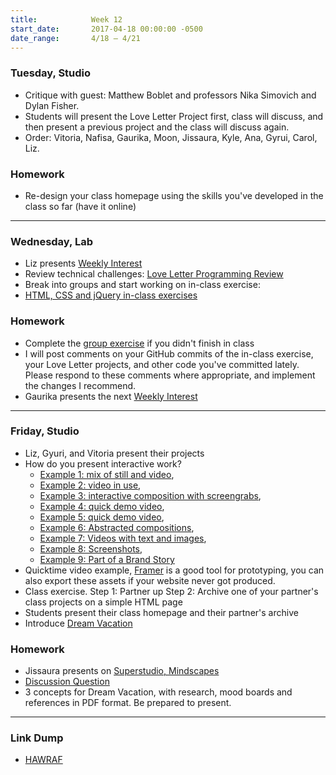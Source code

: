 ```yaml
---
title:            Week 12
start_date:       2017-04-18 00:00:00 -0500
date_range:       4/18 – 4/21
---
```


### Tuesday, Studio
- Critique with guest: Matthew Boblet and professors Nika Simovich and Dylan Fisher.
- Students will present the Love Letter Project first, class will discuss, and then present a previous project and the class will discuss again.
- Order: Vitoria, Nafisa, Gaurika, Moon, Jissaura, Kyle, Ana, Gyrui, Carol, Liz.


### Homework

- Re-design your class homepage using the skills you've developed in the class so far (have it online)

---

### Wednesday, Lab

- Liz presents [Weekly Interest](/projects/weekly_interest)
- Review technical challenges: [Love Letter Programming Review](/lectures/lab/programming-review-4-18-17)
- Break into groups and start working on in-class exercise:
- [HTML, CSS and jQuery in-class exercises](/lectures/lab/html-css-jquery-in-class-exercises)

### Homework

- Complete the [group exercise](/lectures/lab/html-css-jquery-in-class-exercises) if you didn't finish in class
- I will post comments on your GitHub commits of the in-class exercise, your Love Letter projects, and other code you've committed lately. Please respond to these comments where appropriate, and implement the changes I recommend.
- Gaurika presents the next [Weekly Interest](/projects/weekly_interest)

---

### Friday, Studio
- Liz, Gyuri, and Vitoria present their projects
- How do you present interactive work?
  - [Example 1: mix of still and video](http://wax-studios.com/projects/arper_website),
  - [Example 2: video in use](https://www.studiomoniker.com/projects/ik-durf-niet-te-zeggen-dat),
  - [Example 3: interactive composition with screengrabs](http://office.adrianaramic.com/),
  - [Example 4: quick demo video](https://www.roandcostudio.com/#3),
  - [Example 5: quick demo video](http://www.andrewherzog.com/index.html),
  - [Example 6: Abstracted compositions](http://allanyu.nyc/),
  - [Example 7: Videos with text and images](http://2017.matthewboblet.com/),
  - [Example 8: Screenshots](http://www.projectprojects.com/projects/types/web),
  - [Example 9: Part of a Brand Story](http://www.projectprojects.com/projects/types/web)
- Quicktime video example, [Framer](https://framer.com/) is a good tool for prototyping, you can also export these assets if your website never got produced.
- Class exercise. Step 1: Partner up Step 2: Archive one of your partner's class projects on a simple HTML page
- Students present their class homepage and their partner's archive
- Introduce [Dream Vacation](/projects/dreamvacation)


### Homework

- Jissaura presents on [Superstudio, Mindscapes]((/assets/readings/superstudio-mindscapes.pdf))
- [Discussion Question](https://docs.google.com/a/nikasimovich.com/document/d/1C_6ttePVfyYIR5f-OQb-Z8MxDQKKLqube94d7vgOwwg/edit?usp=sharing)
- 3 concepts for Dream Vacation, with research, mood boards and references in PDF format. Be prepared to present.

---

### Link Dump

- [HAWRAF](http://hawraf.com/)
